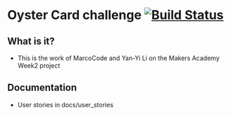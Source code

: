 
 
#					Oyster Card challenge    [![Build Status](https://travis-ci.org/MarcoCode/oystercard.svg?branch=master)](https://travis-ci.org/MarcoCode/oystercard)



What is it?
----------

* This is the work of MarcoCode and Yan-Yi Li on the Makers Academy Week2 project


Documentation
-------------

* User stories in docs/user_stories


